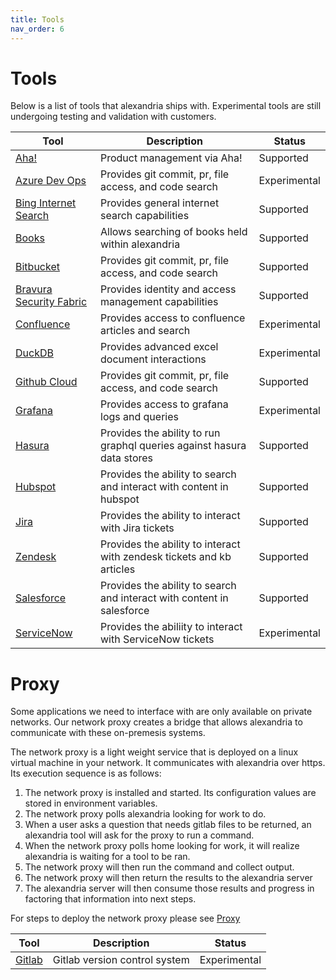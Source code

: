 ```yaml
---
title: Tools
nav_order: 6
---
```


# Tools 

Below is a list of tools that alexandria ships with. Experimental tools are still undergoing testing and validation with customers. 

| Tool | Description | Status |
|------|-------------|--------|
| [Aha!](aha) | Product management via Aha! | Supported |
| [Azure Dev Ops](azure-devops) | Provides git commit, pr, file access, and code search | Experimental |
| [Bing Internet Search](bing) | Provides general internet search capabilities | Supported |
| [Books](books) | Allows searching of books held within alexandria | Supported |
| [Bitbucket](bitbucket) | Provides git commit, pr, file access, and code search | Supported |
| [Bravura Security Fabric](bsf) | Provides identity and access management capabilities | Supported |
| [Confluence](confluence) | Provides access to confluence articles and search | Experimental |
| [DuckDB](duckdb) | Provides advanced excel document interactions | Experimental |
| [Github Cloud](github) | Provides git commit, pr, file access, and code search | Supported | 
| [Grafana](grafana) | Provides access to grafana logs and queries | Experimental |
| [Hasura](hasura) | Provides the ability to run graphql queries against hasura data stores | Supported |
| [Hubspot](hubspot) | Provides the ability to search and interact with content in hubspot | Supported |
| [Jira](jira) | Provides the ability to interact with Jira tickets | Supported |
| [Zendesk](zendesk) | Provides the ability to interact with zendesk tickets and kb articles | Supported |
| [Salesforce](salesforce) | Provides the ability to search and interact with content in salesforce | Supported |
| [ServiceNow](servicenow) | Provides the abiliity to interact with ServiceNow tickets | Experimental |

# Proxy

Some applications we need to interface with are only available on private networks. Our network proxy creates a bridge that allows alexandria to communicate with these on-premesis systems. 

The network proxy is a light weight service that is deployed on a linux virtual machine in your network. It communicates with alexandria over https. Its execution sequence is as follows:

1. The network proxy is installed and started. Its configuration values are stored in environment variables. 
1. The network proxy polls alexandria looking for work to do. 
1. When a user asks a question that needs gitlab files to be returned, an alexandria tool will ask for the proxy to run a command. 
1. When the network proxy polls home looking for work, it will realize alexandria is waiting for a tool to be ran.
1. The network proxy will then run the command and collect output.
1. The network proxy will then return the results to the alexandria server
1. The alexandria server will then consume those results and progress in factoring that information into next steps. 

For steps to deploy the network proxy please see [Proxy](proxy)

| Tool | Description | Status |
|------|-------------|--------|
| [Gitlab](gitlab-on-premesis) | Gitlab version control system | Experimental |

